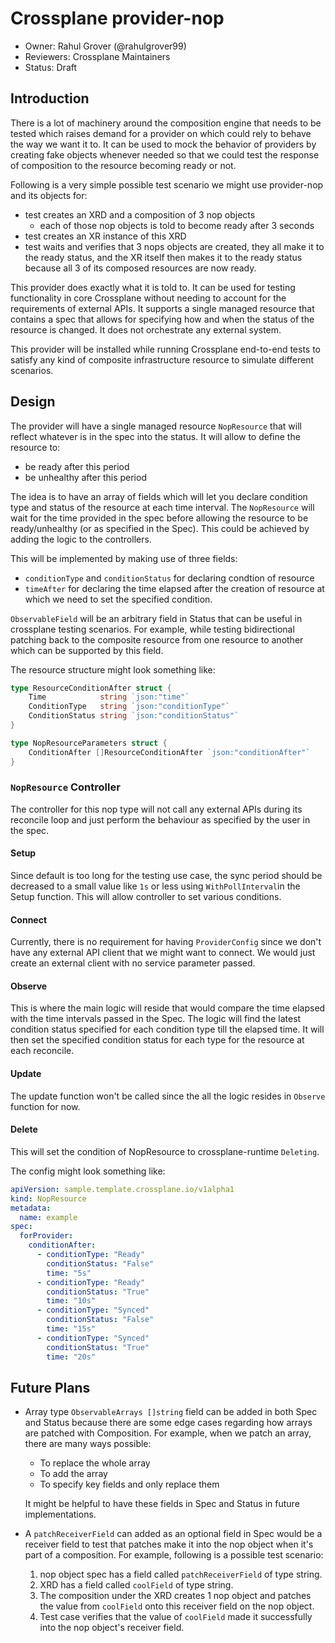 # Crossplane provider-nop

* Owner: Rahul Grover (@rahulgrover99)
* Reviewers: Crossplane Maintainers
* Status: Draft

## Introduction

There is a lot of machinery around the composition engine that needs to be
tested which raises demand for a provider on which could rely to behave the way
we want it to. It can be used to mock the behavior of providers by creating fake
objects whenever needed so that we could test the response of composition to the
resource becoming ready or not. 

Following is a very simple possible test scenario we might use provider-nop and
its objects for:
- test creates an XRD and a composition of 3 nop objects
  - each of those nop objects is told to become ready after 3 seconds
- test creates an XR instance of this XRD
- test waits and verifies that 3 nops objects are created, they all make it to
  the ready status, and the XR itself then makes it to the ready status because
all 3 of its composed resources are now ready.

This provider does exactly what it is told to. It can be used for testing
functionality in core Crossplane without needing to account for the requirements
of external APIs. It supports a single managed resource that contains a spec
that allows for specifying how and when the status of the resource is changed.
It does not orchestrate any external system. 

This provider will be installed while running Crossplane end-to-end tests to
satisfy any kind of composite infrastructure resource to simulate different
scenarios. 

## Design

The provider will have a single managed resource `NopResource` that will reflect
whatever is in the spec into the status. It will allow to define the resource
to:
- be ready after this period
- be unhealthy after this period

The idea is to have an array of fields which will let you declare condition type
and status of the resource at each time interval. The `NopResource` will wait
for the time provided in the spec before allowing the resource to be
ready/unhealthy (or as specified in the Spec). This could be achieved by adding
the logic to the controllers. 

This will be implemented by making use of three fields:
- `conditionType` and `conditionStatus` for declaring condtion of resource
- `timeAfter` for declaring the time elapsed after the creation of resource at
  which we need to set the specified condition.

`ObservableField` will be an arbitrary field in Status that can be useful in
crossplane testing scenarios. For example, while testing bidirectional patching
back to the composite resource from one resource to another which can be
supported by this field. 

The resource structure might look something like: 
```go 
type ResourceConditionAfter struct {
	Time            string `json:"time"`
	ConditionType   string `json:"conditionType"`
	ConditionStatus string `json:"conditionStatus"`
}

type NopResourceParameters struct {
	ConditionAfter []ResourceConditionAfter `json:"conditionAfter"`
}
```

### `NopResource` Controller

The controller for this nop type will not call any external APIs during its
reconcile loop and just perform the behaviour as specified by the user in the
spec. 

#### Setup 
Since default is too long for the testing use case, the sync period
should be decreased to a small value like `1s` or less using
`WithPollInterval`in the Setup function. This will allow controller to set
various conditions.

#### Connect 
Currently, there is no requirement for having `ProviderConfig`
since we don't have any external API client that we might want to connect. We
would just create an external client with no service parameter passed. 

#### Observe 
This is where the main logic will reside that would compare the time elapsed
with the time intervals passed in the Spec. The logic will find the latest
condition status specified for each condition type till the elapsed time. It
will then set the specified condition status for each type for the resource
at each reconcile.

#### Update 
The update function won't be called since the all the logic resides
in `Observe` function for now.

#### Delete 
This will set the condition of NopResource to crossplane-runtime `Deleting`. 

The config might look something like:

```yaml 
apiVersion: sample.template.crossplane.io/v1alpha1
kind: NopResource
metadata:
  name: example
spec:
  forProvider:
    conditionAfter:
      - conditionType: "Ready"
        conditionStatus: "False"
        time: "5s"
      - conditionType: "Ready"
        conditionStatus: "True"
        time: "10s"
      - conditionType: "Synced"
        conditionStatus: "False"
        time: "15s"
      - conditionType: "Synced"
        conditionStatus: "True"
        time: "20s"
```

## Future Plans
- Array type `ObservableArrays []string` field can be added in both Spec and
  Status because there are some edge cases regarding how arrays are patched with
Composition. For example, when we patch an array, there are many ways possible:
    - To replace the whole array
    - To add the array
    - To specify key fields and only replace them

  It might be helpful to have these fields in Spec and Status in future
implementations.

- A `patchReceiverField` can added as an optional field in Spec would be a
  receiver field to test that patches make it into the nop object when it's part
of a composition. For example, following is a possible test scenario:
  1. nop object spec has a field called `patchReceiverField` of type string.
  2. XRD has a field called `coolField` of type string.
  3. The composition under the XRD creates 1 nop object and patches the value
from `coolField` onto this receiver field on the nop object.
  4. Test case verifies that the value of `coolField` made it successfully into
the nop object's receiver field.
